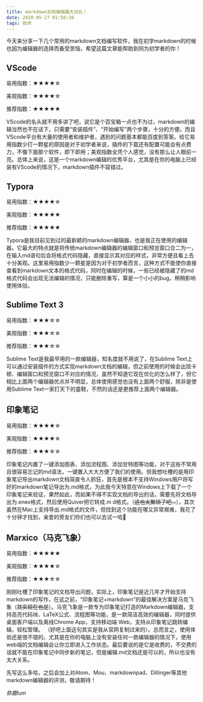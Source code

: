 ```yaml
---
title: markdown文档编辑器大对比！
date: 2020-05-27 01:58:18
tags: 技术
---
```

今天来分享一下几个常用的markdown文档编写软件，我在初学markdown的时候也因为编辑器的选择而备受苦恼，希望这篇文章能帮助到同为初学者的你！
<!--more-->
## VScode

易用指数：★★★★☆

美观指数：★★★★☆

推荐指数：★★★★★

VScode的名头就不用多讲了吧，说它是个百宝箱一点也不为过，markdown的编辑当然也不在话下，只需要“安装插件”、“开始编写”两个步骤，十分的方便。而且VScode平台有大量的使用者和维护者，遇到的问题基本都能百度到答案。给它易用指数少打一颗星的原因是对于初学者来说，插件的下载还有配置可能会有点费力，不像下面那个软件，即下即用；美观指数全凭个人感觉，没有那么让人眼前一亮。总体上来说，这是一个markdown编辑的优秀平台，尤其是在你的电脑上已经装有VScode的情况下，markdown插件不容错过。

## Typora

易用指数：★★★★☆

美观指数：★★★★★

推荐指数：★★★★★

Typora是我目前见到过的最新颖的markdown编辑器，也是我正在使用的编辑器。它最大的特点就是将传统markdown编辑器的编辑窗口和预览窗口合二为一，在输入md语句后会将格式代码隐藏，直接显示其对应的样式，非常方便且看上去十分美观。这里易用指数少一颗星是因为对于初学者而言，这种方式不能使你直接查看到markdown文本的格式代码，同时在编辑的时候，一些已经被隐藏了的md格式代码会出现无法编辑的情况，只能删除重写，算是一个小小的bug，稍稍影响使用体验。

## Sublime Text 3

易用指数：★★★☆☆

美观指数：★★★☆☆

推荐指数：★★★☆☆

Sublime Text是我最早用的一款编辑器，知名度就不用说了，在Sublime Text上可以通过安装插件的方式实现markdown文档的编辑，但之前使用的时候会出现卡顿、编辑窗口和预览窗口不对应的情况，虽然不知道它现在优化的怎么样了，但它相比上面两个编辑器优点并不明显，总体使用感觉也没有上面两个舒服，除非是使用Sublime Text一家打天下的童鞋，不然的话还是更推荐上面两个编辑器。

## 印象笔记

易用指数：★★★★☆

美观指数：★★★★☆

推荐指数：★★★☆☆

印象笔记内置了一键添加图表、添加流程图、添加甘特图等功能，对于这些不常用且很容易忘记的md语法，一键置入大大方便了我们的使用。但我想吐槽的是用印象笔记导出markdown文档简直令人抓狂，首先是根本不支持Windows用户将写好的markdown笔记导出为.md格式，为此我今天特意在Windows上下载了一个印象笔记来验证，果然如此，而如果不得不实现文档的导出的话，需要先将文档导出为.enex格式，然后使用Quiver把它转成.m d格式。（~~这也太繁琐了吧...~~），其次虽然在Mac上支持导出.md格式的文件，但找到这个功能在哪又异常艰难，我花了十分钟才找到，亲爱的旁友们你们也可以去试一哈😤

## Marxico（马克飞象）

易用指数：★★★★★

美观指数：★★★★☆

推荐指数：★★★☆☆

刚刚吐槽了印象笔记的文档导出问题，实际上，印象笔记是近几年才开始支持markdown的写作，在这之前，“印象笔记+markdown”的最佳解决方案是马克飞象（~~其实现在也是~~）。马克飞象是一款专为印象笔记打造的Markdown编辑器，支持高亮代码块、LaTeX公式、流程图等功能，是一款简洁高效的编辑器，同时提供桌面客户端以及离线Chrome App，支持移动端 Web，支持从印象笔记跳转编辑，轻松管理。 （好吧上面这句其实是我从官网复制过来的）。总而言之，使用体验还是很不错的。尤其是在你的电脑上没有安装任何一款编辑器的情况下，使用web端的文档编辑会让你立即进入工作状态。最后要说的是它是收费的，不交费的话就不能在印象笔记中同步新的笔记，但是编辑.md文档还是可以的，所以也没有太大关系。



先写这么多哈，之后会加上对Atom、Mou、markdownpad、Dillinger等其他markdown编辑器的评测，敬请期待！



*弥鹿lum*